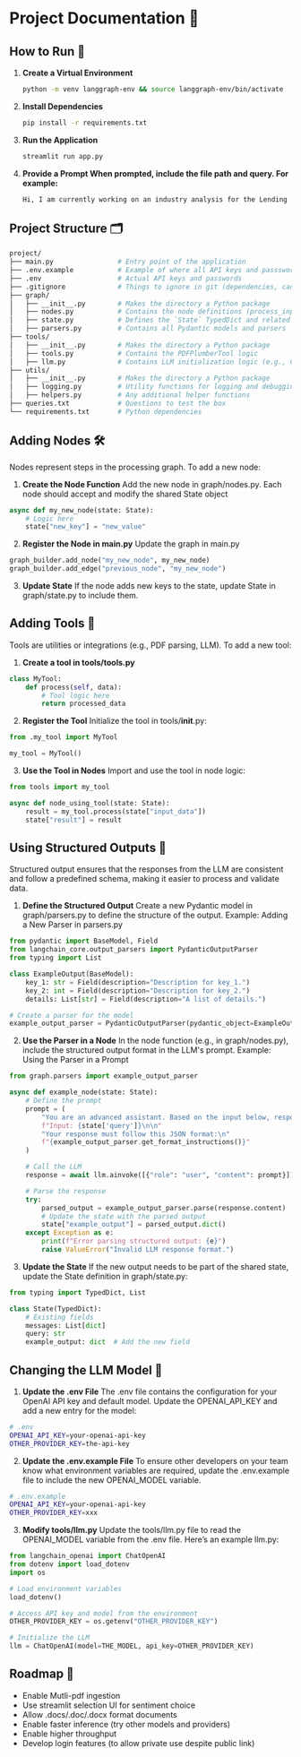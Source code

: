 # Project Documentation 📄

## How to Run 🚀

1. **Create a Virtual Environment**
    ```bash
    python -m venv langgraph-env && source langgraph-env/bin/activate
    ```

2. **Install Dependencies**
    ```bash
    pip install -r requirements.txt
    ```

3. **Run the Application**
    ```bash
    streamlit run app.py
    ```

4. **Provide a Prompt When prompted, include the file path and query. For example:**
    ```bash
    Hi, I am currently working on an industry analysis for the Lending industry. Please find the attached relevant report in path data/Source1.pdf . I am trying to give a general overview of both the Global and Indonesia lending market, with a slight tilt towards positive outlook. Can you help? Thanks.
    ```


## Project Structure 🗂️
```bash
project/
├── main.py                # Entry point of the application
├── .env.example           # Example of where all API keys and passswords are (create own .env)
├── .env                   # Actual API keys and passwords
├── .gitignore             # Things to ignore in git (dependencies, caches, etc.)
├── graph/
│   ├── __init__.py        # Makes the directory a Python package
│   ├── nodes.py           # Contains the node definitions (process_input, process_pdf, etc.)
│   ├── state.py           # Defines the `State` TypedDict and related shared structures
│   ├── parsers.py         # Contains all Pydantic models and parsers
├── tools/
│   ├── __init__.py        # Makes the directory a Python package
│   ├── tools.py           # Contains the PDFPlumberTool logic
│   ├── llm.py             # Contains LLM initialization logic (e.g., ChatOpenAI setup)
├── utils/
│   ├── __init__.py        # Makes the directory a Python package
│   ├── logging.py         # Utility functions for logging and debugging
│   ├── helpers.py         # Any additional helper functions
├── queries.txt            # Questions to test the box
└── requirements.txt       # Python dependencies
```

## Adding Nodes 🛠️
Nodes represent steps in the processing graph. To add a new node:

1. **Create the Node Function**
Add the new node in graph/nodes.py. Each node should accept and modify the shared State object
```python
async def my_new_node(state: State):
    # Logic here
    state["new_key"] = "new_value"
```

2. **Register the Node in main.py**
Update the graph in main.py
```python
graph_builder.add_node("my_new_node", my_new_node)
graph_builder.add_edge("previous_node", "my_new_node")
```

3. **Update State**
If the node adds new keys to the state, update State in graph/state.py to include them.

## Adding Tools 🧰
Tools are utilities or integrations (e.g., PDF parsing, LLM). To add a new tool:
1. **Create a tool in tools/tools.py**
```python
class MyTool:
    def process(self, data):
        # Tool logic here
        return processed_data
```

2. **Register the Tool**
Initialize the tool in tools/__init__.py:
```python
from .my_tool import MyTool

my_tool = MyTool()
```

3. **Use the Tool in Nodes**
Import and use the tool in node logic:
```python
from tools import my_tool

async def node_using_tool(state: State):
    result = my_tool.process(state["input_data"])
    state["result"] = result
```

## Using Structured Outputs 🧰
Structured output ensures that the responses from the LLM are consistent and follow a predefined schema, making it easier to process and validate data.

1. **Define the Structured Output**
Create a new Pydantic model in graph/parsers.py to define the structure of the output. Example: Adding a New Parser in parsers.py
```python
from pydantic import BaseModel, Field
from langchain_core.output_parsers import PydanticOutputParser
from typing import List

class ExampleOutput(BaseModel):
    key_1: str = Field(description="Description for key_1.")
    key_2: int = Field(description="Description for key_2.")
    details: List[str] = Field(description="A list of details.")

# Create a parser for the model
example_output_parser = PydanticOutputParser(pydantic_object=ExampleOutput)
```

2. **Use the Parser in a Node**
In the node function (e.g., in graph/nodes.py), include the structured output format in the LLM's prompt. Example: Using the Parser in a Prompt
```python
from graph.parsers import example_output_parser

async def example_node(state: State):
    # Define the prompt
    prompt = (
        "You are an advanced assistant. Based on the input below, respond with structured data:\n\n"
        f"Input: {state['query']}\n\n"
        "Your response must follow this JSON format:\n"
        f"{example_output_parser.get_format_instructions()}"
    )

    # Call the LLM
    response = await llm.ainvoke([{"role": "user", "content": prompt}])

    # Parse the response
    try:
        parsed_output = example_output_parser.parse(response.content)
        # Update the state with the parsed output
        state["example_output"] = parsed_output.dict()
    except Exception as e:
        print(f"Error parsing structured output: {e}")
        raise ValueError("Invalid LLM response format.")
```

3. **Update the State**
If the new output needs to be part of the shared state, update the State definition in graph/state.py:
```python
from typing import TypedDict, List

class State(TypedDict):
    # Existing fields
    messages: List[dict]
    query: str
    example_output: dict  # Add the new field

```

## Changing the LLM Model 🤖
1. **Update the .env File**
The .env file contains the configuration for your OpenAI API key and default model. Update the OPENAI_API_KEY and add a new entry for the model:
```bash
# .env
OPENAI_API_KEY=your-openai-api-key
OTHER_PROVIDER_KEY=the-api-key
```

2. **Update the .env.example File**
To ensure other developers on your team know what environment variables are required, update the .env.example file to include the new OPENAI_MODEL variable.
```bash
# .env.example
OPENAI_API_KEY=your-openai-api-key
OTHER_PROVIDER_KEY=xxx
```

3. **Modify tools/llm.py**
Update the tools/llm.py file to read the OPENAI_MODEL variable from the .env file. Here’s an example llm.py:
```python
from langchain_openai import ChatOpenAI
from dotenv import load_dotenv
import os

# Load environment variables
load_dotenv()

# Access API key and model from the environment
OTHER_PROVIDER_KEY = os.getenv("OTHER_PROVIDER_KEY")

# Initialize the LLM
llm = ChatOpenAI(model=THE_MODEL, api_key=OTHER_PROVIDER_KEY)
```
## Roadmap 🤖
- Enable Mutli-pdf ingestion
- Use streamlit selection UI for sentiment choice
- Allow .docs/.doc/.docx format documents
- Enable faster inference (try other models and providers)
- Enable higher throughput
- Develop login features (to allow private use despite public link)